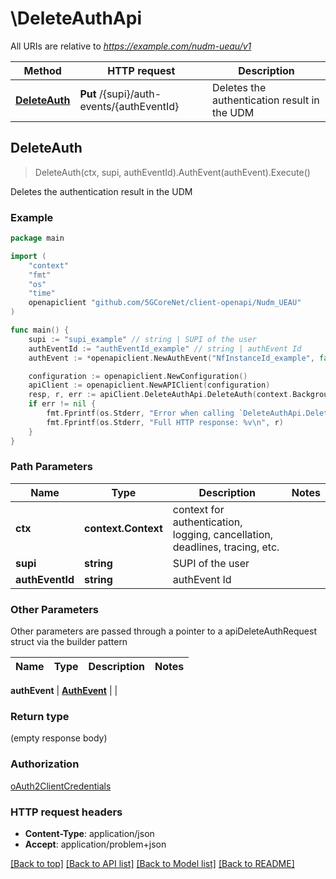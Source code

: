 # \DeleteAuthApi

All URIs are relative to *https://example.com/nudm-ueau/v1*

Method | HTTP request | Description
------------- | ------------- | -------------
[**DeleteAuth**](DeleteAuthApi.md#DeleteAuth) | **Put** /{supi}/auth-events/{authEventId} | Deletes the authentication result in the UDM



## DeleteAuth

> DeleteAuth(ctx, supi, authEventId).AuthEvent(authEvent).Execute()

Deletes the authentication result in the UDM

### Example

```go
package main

import (
    "context"
    "fmt"
    "os"
    "time"
    openapiclient "github.com/5GCoreNet/client-openapi/Nudm_UEAU"
)

func main() {
    supi := "supi_example" // string | SUPI of the user
    authEventId := "authEventId_example" // string | authEvent Id
    authEvent := *openapiclient.NewAuthEvent("NfInstanceId_example", false, time.Now(), *openapiclient.NewAuthType(), "ServingNetworkName_example") // AuthEvent | 

    configuration := openapiclient.NewConfiguration()
    apiClient := openapiclient.NewAPIClient(configuration)
    resp, r, err := apiClient.DeleteAuthApi.DeleteAuth(context.Background(), supi, authEventId).AuthEvent(authEvent).Execute()
    if err != nil {
        fmt.Fprintf(os.Stderr, "Error when calling `DeleteAuthApi.DeleteAuth``: %v\n", err)
        fmt.Fprintf(os.Stderr, "Full HTTP response: %v\n", r)
    }
}
```

### Path Parameters


Name | Type | Description  | Notes
------------- | ------------- | ------------- | -------------
**ctx** | **context.Context** | context for authentication, logging, cancellation, deadlines, tracing, etc.
**supi** | **string** | SUPI of the user | 
**authEventId** | **string** | authEvent Id | 

### Other Parameters

Other parameters are passed through a pointer to a apiDeleteAuthRequest struct via the builder pattern


Name | Type | Description  | Notes
------------- | ------------- | ------------- | -------------


 **authEvent** | [**AuthEvent**](AuthEvent.md) |  | 

### Return type

 (empty response body)

### Authorization

[oAuth2ClientCredentials](../README.md#oAuth2ClientCredentials)

### HTTP request headers

- **Content-Type**: application/json
- **Accept**: application/problem+json

[[Back to top]](#) [[Back to API list]](../README.md#documentation-for-api-endpoints)
[[Back to Model list]](../README.md#documentation-for-models)
[[Back to README]](../README.md)

